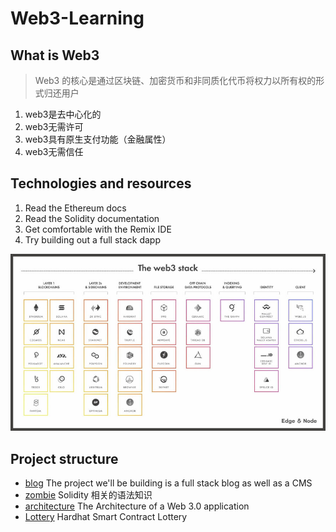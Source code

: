 # Web3-Learning

## What is Web3
> Web3 的核心是通过区块链、加密货币和非同质化代币将权力以所有权的形式归还用户
1. web3是去中心化的
2. web3无需许可
3. web3具有原生支付功能（金融属性）
4. web3无需信任

## Technologies and resources
1. Read the Ethereum docs
2. Read the Solidity documentation
3. Get comfortable with the Remix IDE
4. Try building out a full stack dapp

![stack](stack.jpg "web3-stack list")

## Project structure
- [blog](./blog/README.md) The project we'll be building is a full stack blog as well as a CMS
- [zombie](./zombie/README.md) Solidity 相关的语法知识
- [architecture](./architecture/README.md) The Architecture of a Web 3.0 application
- [Lottery](./hardhat-lottery-fcc/README.md) Hardhat Smart Contract Lottery
